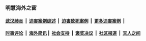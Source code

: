 
### 明慧海外之窗

####  [武汉肺炎](indexes/365.md?t=05191600) &nbsp;|&nbsp;  [迫害案例综述](indexes/328.md?t=05191600) &nbsp;|&nbsp; [迫害致死案例](indexes/277.md?t=05191600)  &nbsp;|&nbsp; [更多迫害案例](indexes/81.md?t=05191600)  &nbsp;|&nbsp; 
####  [时事评论](indexes/19.md?t=05191600) &nbsp;|&nbsp; [海外简讯](indexes/245.md?t=05191600)&nbsp;|&nbsp;  [社会支持](indexes/140.md?t=05191600) &nbsp;|&nbsp; [褒奖决议](indexes/282.md?t=05191600) &nbsp;|&nbsp; [社区报道](indexes/91.md?t=05191600)  &nbsp;|&nbsp; [天人之间](indexes/78.md?t=05191600) 

